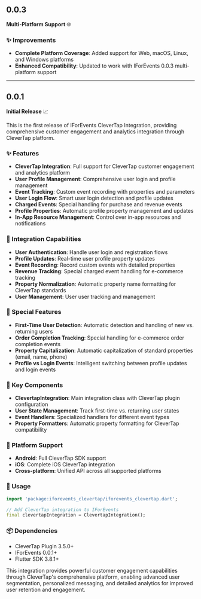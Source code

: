 ## 0.0.3

**Multi-Platform Support** 🌐

### ✨ Improvements

* **Complete Platform Coverage**: Added support for Web, macOS, Linux, and Windows platforms
* **Enhanced Compatibility**: Updated to work with IForEvents 0.0.3 multi-platform support

---

## 0.0.1

**Initial Release** 📈

This is the first release of IForEvents CleverTap Integration, providing comprehensive customer engagement and analytics integration through CleverTap platform.

### ✨ Features

* **CleverTap Integration**: Full support for CleverTap customer engagement and analytics platform
* **User Profile Management**: Comprehensive user login and profile management
* **Event Tracking**: Custom event recording with properties and parameters
* **User Login Flow**: Smart user login detection and profile updates
* **Charged Events**: Special handling for purchase and revenue events
* **Profile Properties**: Automatic profile property management and updates
* **In-App Resource Management**: Control over in-app resources and notifications

### 🔌 Integration Capabilities

* **User Authentication**: Handle user login and registration flows
* **Profile Updates**: Real-time user profile property updates
* **Event Recording**: Record custom events with detailed properties
* **Revenue Tracking**: Special charged event handling for e-commerce tracking
* **Property Normalization**: Automatic property name formatting for CleverTap standards
* **User Management**: User user tracking and management

### 🎯 Special Features

* **First-Time User Detection**: Automatic detection and handling of new vs. returning users
* **Order Completion Tracking**: Special handling for e-commerce order completion events
* **Property Capitalization**: Automatic capitalization of standard properties (email, name, phone)
* **Profile vs Login Events**: Intelligent switching between profile updates and login events

### 🚀 Key Components

* **ClevertapIntegration**: Main integration class with CleverTap plugin configuration
* **User State Management**: Track first-time vs. returning user states
* **Event Handlers**: Specialized handlers for different event types
* **Property Formatters**: Automatic property formatting for CleverTap compatibility

### 📱 Platform Support

* **Android**: Full CleverTap SDK support
* **iOS**: Complete iOS CleverTap integration
* **Cross-platform**: Unified API across all supported platforms

### 🔧 Usage

```dart
import 'package:iforevents_clevertap/iforevents_clevertap.dart';

// Add CleverTap integration to IForEvents
final clevertapIntegration = ClevertapIntegration();
```

### 📦 Dependencies

* CleverTap Plugin 3.5.0+
* IForEvents 0.0.1+
* Flutter SDK 3.8.1+

This integration provides powerful customer engagement capabilities through CleverTap's comprehensive platform, enabling advanced user segmentation, personalized messaging, and detailed analytics for improved user retention and engagement.
